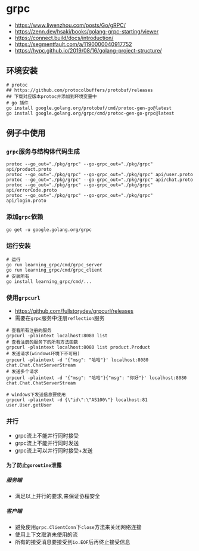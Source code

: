 # grpc

- https://www.liwenzhou.com/posts/Go/gRPC/
- https://zenn.dev/hsaki/books/golang-grpc-starting/viewer
- https://connect.build/docs/introduction/
- https://segmentfault.com/a/1190000040917752
- https://hypc.github.io/2019/08/16/golang-project-structure/

## 环境安装

```shell
# protoc
## https://github.com/protocolbuffers/protobuf/releases
## 下载对应版本protoc并添加到环境变量中
# go 插件
go install google.golang.org/protobuf/cmd/protoc-gen-go@latest
go install google.golang.org/grpc/cmd/protoc-gen-go-grpc@latest
```

## 例子中使用

### `grpc`服务与结构体代码生成

```shell
protoc --go_out="./pkg/grpc" --go-grpc_out="./pkg/grpc" api/product.proto
protoc --go_out="./pkg/grpc" --go-grpc_out="./pkg/grpc" api/user.proto
protoc --go_out="./pkg/grpc" --go-grpc_out="./pkg/grpc" api/chat.proto
protoc --go_out="./pkg/grpc" --go-grpc_out="./pkg/grpc" api/errorCode.proto
protoc --go_out="./pkg/grpc" --go-grpc_out="./pkg/grpc" api/login.proto
```

### 添加`grpc`依赖

```shell
go get -u google.golang.org/grpc
```

### 运行安装

```shell
# 运行
go run learning_grpc/cmd/grpc_server
go run learning_grpc/cmd/grpc_client
# 安装所有
go install learning_grpc/cmd/...
```

### 使用`grpcurl`

- https://github.com/fullstorydev/grpcurl/releases
- 需要在`grpc`服务中注册`reflection`服务

```shell
# 查看所有注册的服务
grpcurl -plaintext localhost:8080 list
# 查看注册的服务下的所有方法函数
grpcurl -plaintext localhost:8080 list product.Product
# 发送请求(windows环境下不可用)
grpcurl -plaintext -d '{"msg": "哈哈"}' localhost:8080 chat.Chat.ChatServerStream
# 发送多个请求
grpcurl -plaintext -d '{"msg": "哈哈"}{"msg": "你好"}' localhost:8080 chat.Chat.ChatServerStream

# windows下发送信息要使用
grpcurl -plaintext -d {\"id\":\"AS100\"} localhost:81 user.User.getUser
```

### 并行

- grpc流上不能并行同时接受
- grpc流上不能并行同时发送
- grpc流上可以并行同时接受+发送

#### 为了防止`goroutine`泄露

##### 服务端

- 满足以上并行的要求,来保证协程安全

##### 客户端

- 避免使用`grpc.ClientConn`下`close`方法来关闭网络连接
- 使用上下文取消未使用的流
- 所有的接受消息要接受到`io.EOF`后再终止接受信息